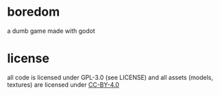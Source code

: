 # boredom
a dumb game made with godot

# license
all code is licensed under GPL-3.0 (see LICENSE) and all assets (models, textures) are licensed under [CC-BY-4.0](https://creativecommons.org/licenses/by/4.0/)
